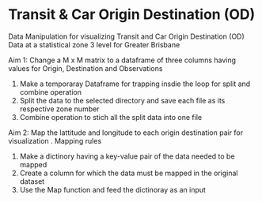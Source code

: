 # Transit & Car Origin Destination (OD) 
Data Manipulation for visualizing Transit and Car Origin Destination (OD) Data at a statistical zone 3 level for Greater Brisbane

Aim 1:
Change a M x M matrix to a dataframe of three columns having values for Origin, Destination and Observations
  1.  Make a temporaray Dataframe for trapping insdie the loop for split and combine operation
  2.  Split the data to the selected directory and save each file as its respective zone number
  3.  Combine operation to stich all the split data into one file
 
 
Aim 2:
Map the lattitude and longitude to each origin destination pair for visualization
  .
  Mapping rules
  1.  Make a dictinory having a key-value pair of the data needed to be mapped
  2.  Create a column for which the data must be mapped in the original dataset
  3.  Use the Map function and feed the dictinoray as an input
